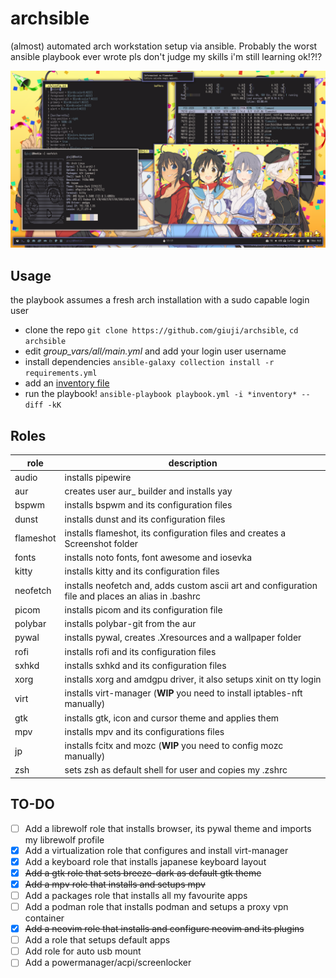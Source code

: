 # archsible
(almost) automated arch workstation setup via ansible.
Probably the worst ansible playbook ever wrote pls don't judge my skills i'm still learning ok!?!?

![Screenshot](screenshot.png)

## Usage
the playbook assumes a fresh arch installation with a sudo capable login user 
- clone the repo `git clone https://github.com/giuji/archsible`, `cd archsible`
- edit *group_vars/all/main.yml* and add your login user username
- install dependencies `ansible-galaxy collection install -r requirements.yml`
- add an [inventory file](https://docs.ansible.com/ansible/latest/user_guide/intro_inventory.html)
- run the playbook! `ansible-playbook playbook.yml -i *inventory* --diff -kK`

## Roles
role | description
--- | ---  
audio | installs pipewire
aur | creates user aur_ builder and installs yay
bspwm | installs bspwm and its configuration files
dunst | installs dunst and its configuration files
flameshot | installs flameshot, its configuration files and creates a Screenshot folder
fonts | installs noto fonts, font awesome and iosevka
kitty | installs kitty and its configuration files
neofetch | installs neofetch and, adds custom ascii art and configuration file and places an alias in .bashrc 
picom | installs picom and its configuration file
polybar | installs polybar-git from the aur
pywal | installs pywal, creates .Xresources and a wallpaper folder
rofi | installs rofi and its configuration files
sxhkd | installs sxhkd and its configuration files
xorg | installs xorg and amdgpu driver, it also setups xinit on tty login
virt | installs virt-manager (**WIP** you need to install iptables-nft manually)
gtk | installs gtk, icon and cursor theme and applies them
mpv | installs mpv and its configurations files
jp | installs fcitx and mozc (**WIP** you need to config mozc manually)
zsh | sets zsh as default shell for user and copies my .zshrc
## TO-DO
- [ ] Add a librewolf role that installs browser, its pywal theme and imports my librewolf profile
- [x] Add a virtualization role that configures and install virt-manager
- [x] Add a keyboard role that installs japanese keyboard layout
- [x] ~~Add a gtk role that sets breeze-dark as default gtk theme~~
- [x] ~~Add a mpv role that installs and setups mpv~~
- [ ] Add a packages role that installs all my favourite apps
- [ ] Add a podman role that installs podman and setups a proxy vpn container
- [x] ~~Add a neovim role that installs and configure neovim and its plugins~~
- [ ] Add a role that setups default apps
- [ ] Add role for auto usb mount
- [ ] Add a powermanager/acpi/screenlocker
